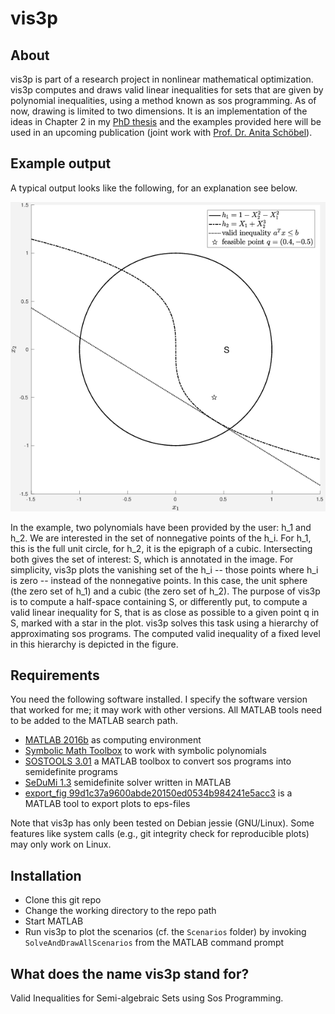 # vis3p 

## About
vis3p is part of a research project in nonlinear mathematical optimization. vis3p computes and draws valid linear inequalities for sets that are given by polynomial inequalities, using a method known as sos programming. As of now, drawing is limited to two dimensions. It is an implementation of the ideas in Chapter 2 in my [PhD thesis](https://hdl.handle.net/11858/00-1735-0000-0023-3F9C-9) and the examples provided here will be used in an upcoming publication (joint work with [Prof. Dr. Anita Schöbel](https://optimierung.math.uni-goettingen.de/index.php?section=members&subsection=schoebel&lang=de)).

## Example output

A typical output looks like the following, for an explanation see below.

![alt text](docs/bounded_high.png "Example drawing")

In the example, two polynomials have been provided by the user: h_1 and h_2. We are interested in the set of nonnegative points of the h_i. For h_1, this is the full unit circle, for h_2, it is the epigraph of a cubic. Intersecting both gives the set of interest: S, which is annotated in the image. For simplicity, vis3p plots the vanishing set of the h_i -- those points where h_i is zero -- instead of the nonnegative points. In this case, the unit sphere (the zero set of h_1) and a cubic (the zero set of h_2). The purpose of vis3p is to compute a half-space containing S, or differently put, to compute a valid linear inequality for S, that is as close as possible to a given point q in S, marked with a star in the plot. vis3p solves this task using a hierarchy of approximating sos programs. The computed valid inequality of a fixed level in this hierarchy is depicted in the figure.

## Requirements

You need the following software installed. I specify the software version that worked for me; it may work with other versions. All MATLAB tools need to be added to the MATLAB search path.

* [MATLAB 2016b](https://www.mathworks.com) as computing environment
* [Symbolic Math Toolbox](https://mathworks.com/products/symbolic.html) to work with symbolic polynomials
* [SOSTOOLS 3.01](https://www.cds.caltech.edu/sostools) a MATLAB toolbox to convert sos programs into semidefinite programs
* [SeDuMi 1.3](http://sedumi.ie.lehigh.edu) semidefinite solver written in MATLAB
* [export_fig 99d1c37a9600abde20150ed0534b984241e5acc3](https://github.com/altmany/export_fig) is a MATLAB tool to export plots to eps-files

Note that vis3p has only been tested on Debian jessie (GNU/Linux). Some features like system calls (e.g., git integrity check for reproducible plots) may only work on Linux.

## Installation

* Clone this git repo
* Change the working directory to the repo path
* Start MATLAB
* Run vis3p to plot the scenarios (cf. the `Scenarios` folder) by invoking `SolveAndDrawAllScenarios` from the MATLAB command prompt

## What does the name vis3p stand for?
Valid Inequalities for Semi-algebraic Sets using Sos Programming. 
